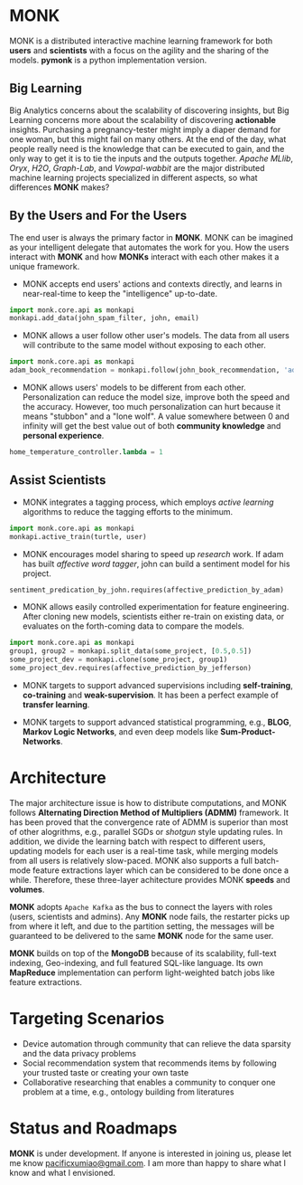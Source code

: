 **MONK** 
======

MONK is a distributed interactive machine learning framework for both **users** and **scientists** with a focus on the agility and the sharing of the models. **pymonk** is a python implementation version.

Big Learning
--------
Big Analytics concerns about the scalability of discovering insights, but Big Learning concerns more about the scalability of discovering **actionable** insights. Purchasing a pregnancy-tester might imply a diaper demand for one woman, but this might fail on many others. At the end of the day, what people really need is the knowledge that can be executed to gain, and the only way to get it is to tie the inputs and the outputs together. *Apache MLlib*, *Oryx*, *H2O*, *Graph-Lab*, and *Vowpal-wabbit* are the major distributed machine learning projects specialized in different aspects, so what differences **MONK** makes?

By the Users and For the Users
-----
The end user is always the primary factor in **MONK**. MONK can be imagined as your intelligent delegate that automates the work for you. How the users interact with **MONK** and how **MONKs** interact with each other makes it a unique framework.

* MONK accepts end users' actions and contexts directly, and learns in near-real-time to keep the "intelligence" up-to-date. 

```python
import monk.core.api as monkapi
monkapi.add_data(john_spam_filter, john, email)
```

* MONK allows a user follow other user's models. The data from all users will contribute to the same model without exposing to each other.

```python
import monk.core.api as monkapi
adam_book_recommendation = monkapi.follow(john_book_recommendation, 'adam')
```

* MONK allows users' models to be different from each other. Personalization can reduce the model size, improve both the speed and the accuracy. However, too much personalization can hurt because it means "stubbon" and a "lone wolf". A value somewhere between 0 and infinity will get the best value out of both **community knowledge** and **personal experience**.

```python
home_temperature_controller.lambda = 1
```

Assist Scientists
----

* MONK integrates a tagging process, which employs *active learning* algorithms to reduce the tagging efforts to the minimum.

```python
import monk.core.api as monkapi
monkapi.active_train(turtle, user)
```

* MONK encourages model sharing to speed up *research* work. If adam has built *affective word tagger*, john can build a sentiment model for his project.

```python
sentiment_predication_by_john.requires(affective_prediction_by_adam)
```

* MONK allows easily controlled experimentation for feature engineering. After cloning new models, scientists either re-train on existing data, or evaluates on the forth-coming data to compare the models.

```python
import monk.core.api as monkapi
group1, group2 = monkapi.split_data(some_project, [0.5,0.5])
some_project_dev = monkapi.clone(some_project, group1)
some_project_dev.requires(affective_prediction_by_jefferson)
```

* MONK targets to support advanced supervisions including **self-training**, **co-training** and **weak-supervision**. It has been a perfect example of **transfer learning**.

* MONK targets to support advanced statistical programming, e.g., **BLOG**, **Markov Logic Networks**, and even deep models like **Sum-Product-Networks**.

Architecture
=======

The major architecture issue is how to distribute computations, and MONK follows **Alternating Direction Method of Multipliers (ADMM)** framework. It has been proved that the convergence rate of ADMM is superior than most of other alogrithms, e.g., parallel SGDs or *shotgun* style updating rules. In addition, we divide the learning batch with respect to different users, updating models for each user is a real-time task, while merging models from all users is relatively slow-paced. MONK also supports a full batch-mode feature extractions layer which can be considered to be done once a while. Therefore, these three-layer achitecture provides MONK **speeds** and **volumes**.

**MONK** adopts `Apache Kafka` as the bus to connect the layers with roles (users, scientists and admins). Any **MONK** node fails, the restarter picks up from where it left, and due to the partition setting, the messages will be guaranteed to be delivered to the same **MONK** node for the same user.


**MONK** builds on top of the **MongoDB** because of its scalability, full-text indexing, Geo-indexing, and full featured SQL-like language. Its own **MapReduce** implementation can perform light-weighted batch jobs like feature extractions.


Targeting Scenarios
=======

* Device automation through community that can relieve the data sparsity and the data privacy problems
* Social recommendation system that recommends items by following your trusted taste or creating your own taste
* Collaborative researching that enables a community to conquer one problem at a time, e.g., ontology building from literatures


Status and Roadmaps
=======

**MONK** is under development. If anyone is interested in joining us, please let me know <pacificxumiao@gmail.com>. I am more than happy to share what I know and what I envisioned.

















